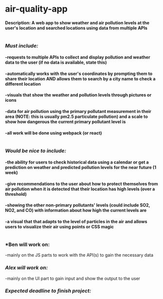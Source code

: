 # air-quality-app

#### Description: A web app to show weather and air pollution levels at the user's location and searched locations using data from multiple APIs <br /> <br />

### _Must include:_

#### -requests to multiple APIs to collect and display pollution and weather data to the user (if no data is available, state this)

#### -automatically works with the user's coordinates by prompting them to share their location AND allows them to search by a city name to check a different location

#### -visuals that show the weather and pollution levels through pictures or icons

#### -data for air pollution using the primary pollutant measurement in their area (NOTE: this is usually pm2.5 particulate pollution) and a scale to show how dangerous the current primary pollutant level is

#### -all work will be done using webpack (or react) <br /> <br />

### _Would be nice to include:_

#### -the ability for users to check historical data using a calendar or get a prediction on weather and predicted pollution levels for the near future (1 week)

#### -give recommendations to the user about how to protect themselves from air pollution when it is detected that their location has high levels (over a threshold)

#### -showing the other non-primary pollutants' levels (could include SO2, NO2, and CO) with information about how high the current levels are

#### -a visual that that adapts to the level of particles in the air and allows users to visualize their air using points or CSS magic <br /> <br />

### \*Ben will work on:

-mainly on the JS parts to work with the API(s) to gain the necessary data

### _Alex will work on:_

-mainly on the UI part to gain input and show the output to the user

### _Expected deadline to finish project:_
